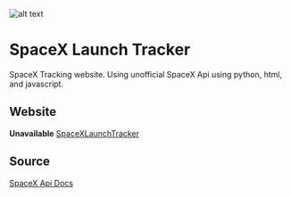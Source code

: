 ![alt text](https://images.unsplash.com/photo-1541185933-ef5d8ed016c2?ixid=MXwxMjA3fDB8MHxzZWFyY2h8MjF8fHNwYWNleHxlbnwwfHwwfA%3D%3D&ixlib=rb-1.2.1&w=1000&q=80)
# SpaceX Launch Tracker
SpaceX Tracking website. Using unofficial SpaceX Api using python, html, and javascript. 

## Website 
**Unavailable**
[SpaceXLaunchTracker](https://spacex-cs-pj.herokuapp.com/launchdetails)

## Source

[SpaceX Api Docs](https://github.com/r-spacex/SpaceX-API)
